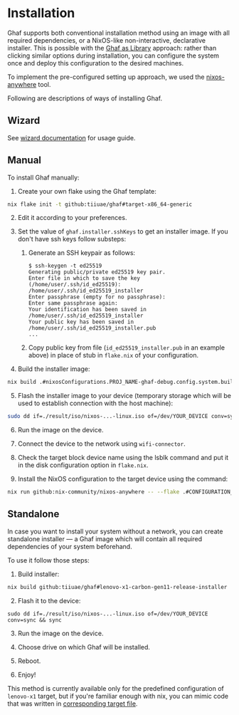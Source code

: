 <!--
    Copyright 2022-2024 TII (SSRC) and the Ghaf contributors
    SPDX-License-Identifier: CC-BY-SA-4.0
-->

# Installation

Ghaf supports both conventional installation method using an image with all
required dependencies, or a NixOS-like non-interactive, declarative installer.
This is possible with the [Ghaf as
Library](https://github.com/tiiuae/ghaf/pull/ghaf-based-project.md) approach:
rather than clicking similar options during installation, you can configure the
system once and deploy this configuration to the desired machines.

To implement the pre-configured setting up approach, we used the
[nixos-anywhere](https://github.com/nix-community/nixos-anywhere) tool.

Following are descriptions of ways of installing Ghaf.

## Wizard

See [wizard documentation](https://github.com/tiiuae/ghaf-installation-wizard) for usage guide.

## Manual

To install Ghaf manually:

1. Create your own flake using the Ghaf template:

```sh
nix flake init -t github:tiiuae/ghaf#target-x86_64-generic
```

2. Edit it according to your preferences.

3. Set the value of `ghaf.installer.sshKeys` to get an installer image. If you don't have ssh keys follow substeps:

    1. Generate an SSH keypair as follows:

         ```
         $ ssh-keygen -t ed25519
         Generating public/private ed25519 key pair.
         Enter file in which to save the key (/home/user/.ssh/id_ed25519): /home/user/.ssh/id_ed25519_installer
         Enter passphrase (empty for no passphrase):
         Enter same passphrase again:
         Your identification has been saved in /home/user/.ssh/id_ed25519_installer
         Your public key has been saved in /home/user/.ssh/id_ed25519_installer.pub
         ...
         ```

    2. Copy public key from file (`id_ed25519_installer.pub` in an example above) in place of stub in `flake.nix` of your configuration.

4. Build the installer image:

```sh
nix build .#nixosConfigurations.PROJ_NAME-ghaf-debug.config.system.build.installer
```

5. Flash the installer image to your device (temporary storage which will be used to establish connection with the host machine):

```sh
sudo dd if=./result/iso/nixos-...-linux.iso of=/dev/YOUR_DEVICE conv=sync && sync
```

6. Run the image on the device.

7. Connect the device to the network using `wifi-connector`.

8. Check the target block device name using the lsblk command and put it in the disk configuration option in `flake.nix`.

8. Install the NixOS configuration to the target device using the command:

```sh
nix run github:nix-community/nixos-anywhere -- --flake .#CONFIGURATION_NAME root@IP_ADDRESS
```

## Standalone

In case you want to install your system without a network, you can create standalone installer — a Ghaf image which will contain all required dependencies of your system beforehand.

To use it follow those steps:

1. Build installer:

```sh
nix build github:tiiuae/ghaf#lenovo-x1-carbon-gen11-release-installer
```

2. Flash it to the device:

```
sudo dd if=./result/iso/nixos-...-linux.iso of=/dev/YOUR_DEVICE conv=sync && sync
```

3. Run the image on the device.

4. Choose drive on which Ghaf will be installed.

5. Reboot.

6. Enjoy!

This method is currently available only for the predefined configuration of `lenovo-x1` target, but if you're familiar enough with nix, you can mimic code that was written in [corresponding target file](https://github.com/tiiuae/ghaf/commit/4e9b79a95de8140be9d830b9db2cf0147e7d6192#diff-789892fdf4e4c650d81ce42dbc84586807ced5e73a8d53c06775acf7df2d0876R512-R555).
